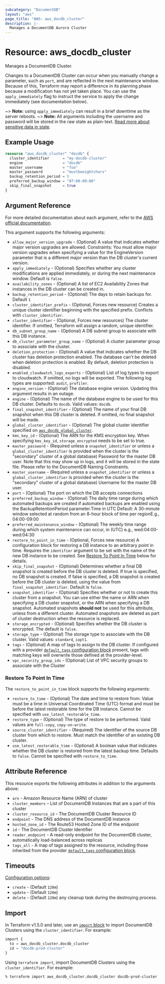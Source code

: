 ```yaml
---
subcategory: "DocumentDB"
layout: "aws"
page_title: "AWS: aws_docdb_cluster"
description: |-
  Manages a DocumentDB Aurora Cluster
---
```


# Resource: aws_docdb_cluster

Manages a DocumentDB Cluster.

Changes to a DocumentDB Cluster can occur when you manually change a
parameter, such as `port`, and are reflected in the next maintenance
window. Because of this, Terraform may report a difference in its planning
phase because a modification has not yet taken place. You can use the
`apply_immediately` flag to instruct the service to apply the change immediately
(see documentation below).

~> **Note:** using `apply_immediately` can result in a brief downtime as the server reboots.
~> **Note:** All arguments including the username and password will be stored in the raw state as plain-text.
[Read more about sensitive data in state](https://www.terraform.io/docs/state/sensitive-data.html).

## Example Usage

```terraform
resource "aws_docdb_cluster" "docdb" {
  cluster_identifier      = "my-docdb-cluster"
  engine                  = "docdb"
  master_username         = "foo"
  master_password         = "mustbeeightchars"
  backup_retention_period = 5
  preferred_backup_window = "07:00-09:00"
  skip_final_snapshot     = true
}
```

## Argument Reference

For more detailed documentation about each argument, refer to
the [AWS official documentation](https://docs.aws.amazon.com/cli/latest/reference/docdb/create-db-cluster.html).

This argument supports the following arguments:

* `allow_major_version_upgrade` - (Optional) A value that indicates whether major version upgrades are allowed. Constraints: You must allow major version upgrades when specifying a value for the EngineVersion parameter that is a different major version than the DB cluster's current version.
* `apply_immediately` - (Optional) Specifies whether any cluster modifications
     are applied immediately, or during the next maintenance window. Default is
     `false`.
* `availability_zones` - (Optional) A list of EC2 Availability Zones that
  instances in the DB cluster can be created in.
* `backup_retention_period` - (Optional) The days to retain backups for. Default `1`
* `cluster_identifier_prefix` - (Optional, Forces new resource) Creates a unique cluster identifier beginning with the specified prefix. Conflicts with `cluster_identifier`.
* `cluster_identifier` - (Optional, Forces new resources) The cluster identifier. If omitted, Terraform will assign a random, unique identifier.
* `db_subnet_group_name` - (Optional) A DB subnet group to associate with this DB instance.
* `db_cluster_parameter_group_name` - (Optional) A cluster parameter group to associate with the cluster.
* `deletion_protection` - (Optional) A value that indicates whether the DB cluster has deletion protection enabled. The database can't be deleted when deletion protection is enabled. By default, deletion protection is disabled.
* `enabled_cloudwatch_logs_exports` - (Optional) List of log types to export to cloudwatch. If omitted, no logs will be exported.
   The following log types are supported: `audit`, `profiler`.
* `engine_version` - (Optional) The database engine version. Updating this argument results in an outage.
* `engine` - (Optional) The name of the database engine to be used for this DB cluster. Defaults to `docdb`. Valid values: `docdb`.
* `final_snapshot_identifier` - (Optional) The name of your final DB snapshot
    when this DB cluster is deleted. If omitted, no final snapshot will be
    made.
* `global_cluster_identifier` - (Optional) The global cluster identifier specified on [`aws_docdb_global_cluster`](/docs/providers/aws/r/docdb_global_cluster.html).
* `kms_key_id` - (Optional) The ARN for the KMS encryption key. When specifying `kms_key_id`, `storage_encrypted` needs to be set to true.
* `master_password` - (Required unless a `snapshot_identifier` or unless a `global_cluster_identifier` is provided when the cluster is the "secondary" cluster of a global database) Password for the master DB user. Note that this may
    show up in logs, and it will be stored in the state file. Please refer to the DocumentDB Naming Constraints.
* `master_username` - (Required unless a `snapshot_identifier` or unless a `global_cluster_identifier` is provided when the cluster is the "secondary" cluster of a global database) Username for the master DB user.
* `port` - (Optional) The port on which the DB accepts connections
* `preferred_backup_window` - (Optional) The daily time range during which automated backups are created if automated backups are enabled using the BackupRetentionPeriod parameter.Time in UTC
Default: A 30-minute window selected at random from an 8-hour block of time per regionE.g., 04:00-09:00
* `preferred_maintenance_window` - (Optional) The weekly time range during which system maintenance can occur, in (UTC) e.g., wed:04:00-wed:04:30
* `restore_to_point_in_time` - (Optional, Forces new resource) A configuration block for restoring a DB instance to an arbitrary point in time. Requires the `identifier` argument to be set with the name of the new DB instance to be created. See [Restore To Point In Time](#restore-to-point-in-time) below for details.
* `skip_final_snapshot` - (Optional) Determines whether a final DB snapshot is created before the DB cluster is deleted. If true is specified, no DB snapshot is created. If false is specified, a DB snapshot is created before the DB cluster is deleted, using the value from `final_snapshot_identifier`. Default is `false`.
* `snapshot_identifier` - (Optional) Specifies whether or not to create this cluster from a snapshot. You can use either the name or ARN when specifying a DB cluster snapshot, or the ARN when specifying a DB snapshot. Automated snapshots **should not** be used for this attribute, unless from a different cluster. Automated snapshots are deleted as part of cluster destruction when the resource is replaced.
* `storage_encrypted` - (Optional) Specifies whether the DB cluster is encrypted. The default is `false`.
* `storage_type` - (Optional) The storage type to associate with the DB cluster. Valid values: `standard`, `iopt1`.
* `tags` - (Optional) A map of tags to assign to the DB cluster. If configured with a provider [`default_tags` configuration block](https://registry.terraform.io/providers/hashicorp/aws/latest/docs#default_tags-configuration-block) present, tags with matching keys will overwrite those defined at the provider-level.
* `vpc_security_group_ids` - (Optional) List of VPC security groups to associate
  with the Cluster

### Restore To Point In Time

The `restore_to_point_in_time` block supports the following arguments:

* `restore_to_time` - (Optional) The date and time to restore from. Value must be a time in Universal Coordinated Time (UTC) format and must be before the latest restorable time for the DB instance. Cannot be specified with `use_latest_restorable_time`.
* `restore_type` - (Optional) The type of restore to be performed. Valid values are `full-copy`, `copy-on-write`.
* `source_cluster_identifier` - (Required) The identifier of the source DB cluster from which to restore. Must match the identifier of an existing DB cluster.
* `use_latest_restorable_time` - (Optional) A boolean value that indicates whether the DB cluster is restored from the latest backup time. Defaults to `false`. Cannot be specified with `restore_to_time`.

## Attribute Reference

This resource exports the following attributes in addition to the arguments above:

* `arn` - Amazon Resource Name (ARN) of cluster
* `cluster_members` – List of DocumentDB Instances that are a part of this cluster
* `cluster_resource_id` - The DocumentDB Cluster Resource ID
* `endpoint` - The DNS address of the DocumentDB instance
* `hosted_zone_id` - The Route53 Hosted Zone ID of the endpoint
* `id` - The DocumentDB Cluster Identifier
* `reader_endpoint` - A read-only endpoint for the DocumentDB cluster, automatically load-balanced across replicas
* `tags_all` - A map of tags assigned to the resource, including those inherited from the provider [`default_tags` configuration block](https://registry.terraform.io/providers/hashicorp/aws/latest/docs#default_tags-configuration-block).

## Timeouts

[Configuration options](https://developer.hashicorp.com/terraform/language/resources/syntax#operation-timeouts):

- `create` - (Default `120m`)
- `update` - (Default `120m`)
- `delete` - (Default `120m`)
any cleanup task during the destroying process.

## Import

In Terraform v1.5.0 and later, use an [`import` block](https://developer.hashicorp.com/terraform/language/import) to import DocumentDB Clusters using the `cluster_identifier`. For example:

```terraform
import {
  to = aws_docdb_cluster.docdb_cluster
  id = "docdb-prod-cluster"
}
```

Using `terraform import`, import DocumentDB Clusters using the `cluster_identifier`. For example:

```console
% terraform import aws_docdb_cluster.docdb_cluster docdb-prod-cluster
```
